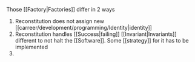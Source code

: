 Those [[Factory|Factories]] differ in 2 ways

1. Reconstitution does not assign new [[carreer/development/programming/Identity|identity]]
2. Reconstitution handles [[Success|failing]] [[Invariant|Invariants]] different to not halt the [[Software]]. Some [[strategy]] for it has to be implemented
3. 